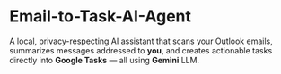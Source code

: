 # Email-to-Task-AI-Agent
A local, privacy-respecting AI assistant that scans your Outlook emails, summarizes messages addressed to **you**, and creates actionable tasks directly into **Google Tasks** — all using **Gemini** LLM.
